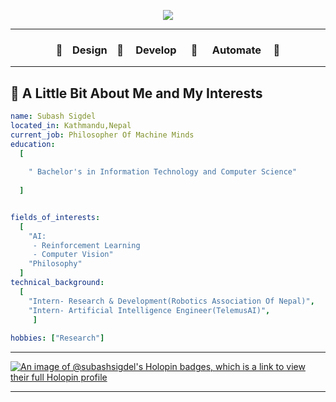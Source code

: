
<p align="center">
  <img src="https://capsule-render.vercel.app/api?type=waving&color=gradient&text=5uba5h&height=100&section=header"/>
</p>

---

<h3 align="center">🥅 &nbsp;&nbsp;&nbsp;Design&nbsp;&nbsp;&nbsp;&nbsp;🔭&nbsp;&nbsp;&nbsp;&nbsp;   Develop &nbsp;&nbsp;&nbsp;&nbsp;  🌱 &nbsp;&nbsp;&nbsp;&nbsp;   Automate &nbsp;&nbsp;&nbsp;&nbsp;👯</h3>

---



<h2>👋&nbsp;A Little Bit About Me and My Interests</h2>

```yaml
name: Subash Sigdel
located_in: Kathmandu,Nepal
current_job: Philosopher Of Machine Minds
education:
  [
   
    " Bachelor's in Information Technology and Computer Science"
    
  ]


fields_of_interests:
  [
    "AI:
     - Reinforcement Learning
     - Computer Vision"
    "Philosophy"
  ]
technical_background:
  [
    "Intern- Research & Development(Robotics Association Of Nepal)",
    "Intern- Artificial Intelligence Engineer(TelemusAI)",
     ]
  
hobbies: ["Research"]
```
  
---
[![An image of @subashsigdel's Holopin badges, which is a link to view their full Holopin profile](https://holopin.me/subashsigdel)](https://holopin.io/@subashsigdel)

---
